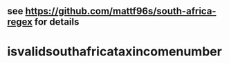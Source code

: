 ## see https://github.com/mattf96s/south-africa-regex for details
# isvalidsouthafricataxincomenumber
